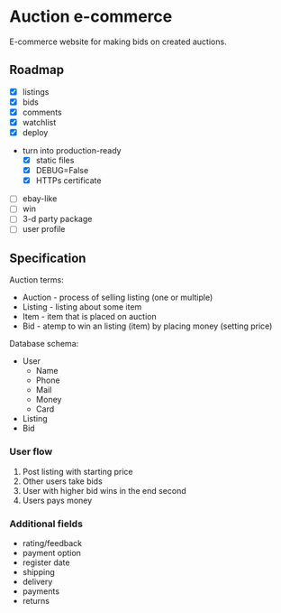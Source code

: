 # Auction e-commerce

E-commerce website for making bids on created auctions.

## Roadmap

- [x] listings
- [x] bids
- [x] comments
- [x] watchlist
- [x] deploy
- turn into production-ready
   - [x] static files
   - [x] DEBUG=False
   - [x] HTTPs certificate
- [ ] ebay-like
- [ ] win
- [ ] 3-d party package
- [ ] user profile

## Specification

Auction terms:
- Auction - process of selling listing (one or multiple)
- Listing - listing about some item
- Item - item that is placed on auction
- Bid - atemp to win an listing (item) by placing money (setting price)

Database schema:

- User
    * Name
    * Phone
    * Mail
    * Money
    * Card
- Listing
- Bid

### User flow

1. Post listing with starting price
2. Other users take bids
3. User with higher bid wins in the end second
4. Users pays money

### Additional fields

- rating/feedback
- payment option
- register date
- shipping
- delivery
- payments
- returns

